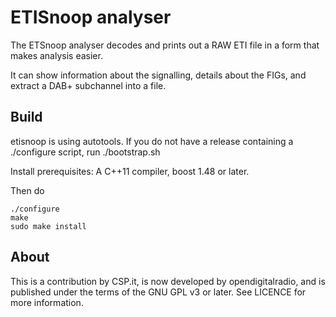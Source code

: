 ETISnoop analyser
=================

The ETSnoop analyser decodes and prints out a RAW ETI file in a
form that makes analysis easier.

It can show information about the signalling, details about the FIGs,
and extract a DAB+ subchannel into a file.

Build
-----

etisnoop is using autotools. If you do not have a release containing a ./configure script,
run ./bootstrap.sh

Install prerequisites: A C++11 compiler, boost 1.48 or later.

Then do

    ./configure
    make
    sudo make install

About
-----

This is a contribution by CSP.it, is now developed by opendigitalradio,
and is published under the terms of the GNU GPL v3 or later.
See LICENCE for more information.

